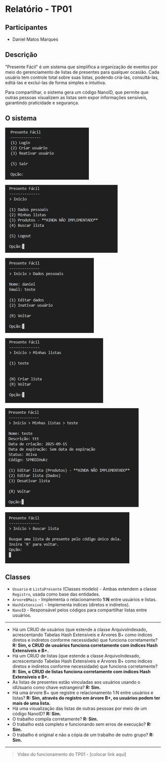 # Relatório - TP01

## Participantes
- Daniel Matos Marques

## Descrição

"Presente Fácil" é um sistema que simplifica a organização de eventos por meio do gerenciamento de listas de presentes para qualquer ocasião. Cada usuário tem controle total sobre suas listas, podendo criá-las, consultá-las, editá-las e excluí-las de forma simples e intuitiva.

Para compartilhar, o sistema gera um código NanoID, que permite que outras pessoas visualizem as listas sem expor informações sensíveis, garantindo praticidade e segurança.

## O sistema

![Home](./assets/Home.png)

![Inicio](./assets/Inicio.png)

![DadosPessoais](./assets/DadosPessoais.png)

![MinhasListas](./assets/MinhasListas.png)

![DetalhesLista](./assets/DetalhesLista.png)

![BuscarLista](./assets/BuscarLista.png)

## Classes
- `Usuario` e `ListaPresente` (Classes modelo) - Ambas extendem a classe `Registro`, usada como base das entidades.
- `ArvoreBMais` - Implementa o relacionamento **1:N** entre usuários e listas.
- `HashExtensivel` - Implementa índices (diretos e indiretos).
- `NanoID` - Responsável pelos códigos para compartilhar listas entre usuários.

---

- Há um CRUD de usuários (que estende a classe ArquivoIndexado, acrescentando Tabelas Hash Extensíveis e Árvores B+ como índices diretos e indiretos conforme necessidade) que funciona corretamente?
  **R: Sim, o CRUD de usuários funciona corretamente com índices Hash Extensíveis e B+.**
- Há um CRUD de listas (que estende a classe ArquivoIndexado, acrescentando Tabelas Hash Extensíveis e Árvores B+ como índices diretos e indiretos conforme necessidade) que funciona corretamente?
 **R: Sim, o CRUD de listas funciona corretamente com índices Hash Extensíveis e B+.**
- As listas de presentes estão vinculadas aos usuários usando o idUsuario como chave estrangeira?
 **R: Sim.**
- Há uma árvore B+ que registre o relacionamento 1:N entre usuários e listas?
 **R: Sim, através do registro em árvore B+, os usuários podem ter mais de uma lista.**
- Há uma visualização das listas de outras pessoas por meio de um código NanoID?
 **R: Sim.**
- O trabalho compila corretamente?
 **R: Sim.**
- O trabalho está completo e funcionando sem erros de execução?
 **R: Sim.**
- O trabalho é original e não a cópia de um trabalho de outro grupo?
 **R: Sim.**

---

> Video do funcionamento do TP01 - [colocar link aqui]

